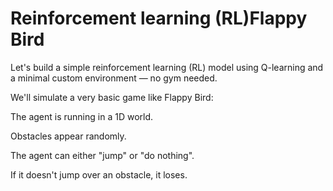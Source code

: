 # Reinforcement learning (RL)Flappy Bird

Let's build a simple reinforcement learning (RL) model using Q-learning and a minimal custom environment — no gym needed.

We'll simulate a very basic game like Flappy Bird:

The agent is running in a 1D world.

Obstacles appear randomly.

The agent can either "jump" or "do nothing".

If it doesn't jump over an obstacle, it loses.
